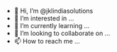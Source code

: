 - 👋 Hi, I’m @jklindiasolutions
- 👀 I’m interested in ...
- 🌱 I’m currently learning ...
- 💞️ I’m looking to collaborate on ...
- 📫 How to reach me ...

<!---
jklindiasolutions/jklindiasolutions is a ✨ special ✨ repository because its `README.md` (this file) appears on your GitHub profile.
You can click the Preview link to take a look at your changes.
--->
